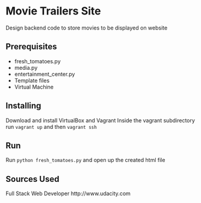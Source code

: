<h1>Movie Trailers Site</h1>
Design backend code to store movies to be displayed on website

<h2>Prerequisites</h2>
    <ul>
        <li>fresh_tomatoes.py</li>
        <li>media.py</li>
        <li>entertainment_center.py</li>
        <li>Template files</li>
        <li>Virtual Machine</li>
    </ul>
	
<h2>Installing</h2>
	Download and install VirtualBox and Vagrant
	Inside the vagrant subdirectory run <code>vagrant up</code> and then <code>vagrant ssh</code>
	
<h2>Run</h2>
	Run <code>python fresh_tomatoes.py</code> and open up the created html file
    
<h2>Sources Used</h2>
    Full Stack Web Developer http://www.udacity.com